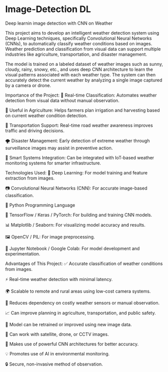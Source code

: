 # Image-Detection DL
Deep learnin image detection with CNN on Weather

This project aims to develop an intelligent weather detection system using Deep Learning techniques, specifically Convolutional Neural Networks (CNNs), to automatically classify weather conditions based on images. Weather prediction and classification from visual data can support multiple industries like agriculture, transportation, and disaster management.

The model is trained on a labeled dataset of weather images such as sunny, cloudy, rainy, snowy, etc., and uses deep CNN architecture to learn the visual patterns associated with each weather type. The system can then accurately detect the current weather by analyzing a single image captured by a camera or drone.

Importance of the Project:
📸 Real-time Classification: Automates weather detection from visual data without manual observation.

🌾 Useful in Agriculture: Helps farmers plan irrigation and harvesting based on current weather condition detection.

🚗 Transportation Support: Real-time road weather awareness improves traffic and driving decisions.

🌪️ Disaster Management: Early detection of extreme weather through surveillance images may assist in preventive action.

📡 Smart Systems Integration: Can be integrated with IoT-based weather monitoring systems for smarter infrastructure.


Technologies Used:
🧠 Deep Learning: For model training and feature extraction from images.

📷 Convolutional Neural Networks (CNN): For accurate image-based classification.

🐍 Python Programming Language

🔧 TensorFlow / Keras / PyTorch: For building and training CNN models.

📊 Matplotlib / Seaborn: For visualizing model accuracy and results.

🖼️ OpenCV / PIL: For image preprocessing.

🧪 Jupyter Notebook / Google Colab: For model development and experimentation.


Advantages of This Project:
✅ Accurate classification of weather conditions from images.

⚡ Real-time weather detection with minimal latency.

🌍 Scalable to remote and rural areas using low-cost camera systems.

🤖 Reduces dependency on costly weather sensors or manual observation.

📈 Can improve planning in agriculture, transportation, and public safety.

🔁 Model can be retrained or improved using new image data.

📡 Can work with satellite, drone, or CCTV images.

🧠 Makes use of powerful CNN architectures for better accuracy.

💡 Promotes use of AI in environmental monitoring.

🔒 Secure, non-invasive method of observation.
